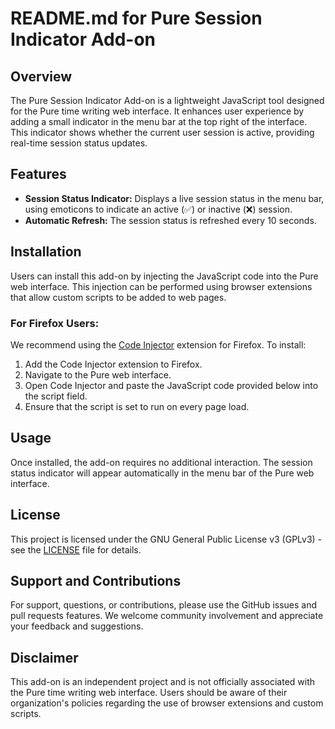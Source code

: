 # README.md for Pure Session Indicator Add-on

## Overview
The Pure Session Indicator Add-on is a lightweight JavaScript tool designed for the Pure time writing web interface. It enhances user experience by adding a small indicator in the menu bar at the top right of the interface. This indicator shows whether the current user session is active, providing real-time session status updates.

## Features
- **Session Status Indicator:** Displays a live session status in the menu bar, using emoticons to indicate an active (✅) or inactive (❌) session.
- **Automatic Refresh:** The session status is refreshed every 10 seconds.

## Installation
Users can install this add-on by injecting the JavaScript code into the Pure web interface. This injection can be performed using browser extensions that allow custom scripts to be added to web pages.

### For Firefox Users:
We recommend using the [Code Injector](https://addons.mozilla.org/en-US/firefox/addon/codeinjector/) extension for Firefox. To install:
1. Add the Code Injector extension to Firefox.
2. Navigate to the Pure web interface.
3. Open Code Injector and paste the JavaScript code provided below into the script field.
4. Ensure that the script is set to run on every page load.

## Usage
Once installed, the add-on requires no additional interaction. The session status indicator will appear automatically in the menu bar of the Pure web interface.

## License
This project is licensed under the GNU General Public License v3 (GPLv3) - see the [LICENSE](LICENSE) file for details.

## Support and Contributions
For support, questions, or contributions, please use the GitHub issues and pull requests features. We welcome community involvement and appreciate your feedback and suggestions.

## Disclaimer
This add-on is an independent project and is not officially associated with the Pure time writing web interface. Users should be aware of their organization's policies regarding the use of browser extensions and custom scripts.
